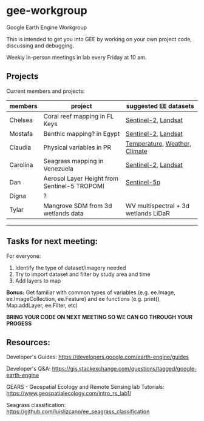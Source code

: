 # gee-workgroup
Google Earth Engine Workgroup

This is intended to get you into GEE by working on your own project code, discussing and debugging.

Weekly in-person meetings in lab every Friday at 10 am. 

## Projects
Current members and projects:

| members   | project                                       | suggested EE datasets |
| --------- | --------------------------------------------- | ------------------ |
| Chelsea   | Coral reef mapping in FL Keys                 | [Sentinel-2](https://developers.google.com/earth-engine/datasets/catalog/sentinel-2), [Landsat](https://developers.google.com/earth-engine/datasets/catalog/landsat)
| Mostafa   | Benthic mapping? in Egypt                     | [Sentinel-2](https://developers.google.com/earth-engine/datasets/catalog/sentinel-2), [Landsat](https://developers.google.com/earth-engine/datasets/catalog/landsat)
| Claudia   | Physical variables in PR                      | [Temperature](https://developers.google.com/earth-engine/datasets/tags/temperature), [Weather](https://developers.google.com/earth-engine/datasets/tags/weather), [Climate](https://developers.google.com/earth-engine/datasets/tags/climate)
| Carolina  | Seagrass mapping in Venezuela                 | [Sentinel-2](https://developers.google.com/earth-engine/datasets/catalog/sentinel-2), [Landsat](https://developers.google.com/earth-engine/datasets/catalog/landsat)
| Dan       | Aerosol Layer Height from Sentinel-5 TROPOMI  | [Sentinel-5p](https://developers.google.com/earth-engine/datasets/catalog/sentinel-5p)
| Digna     | ?                                             | 
| Tylar     | Mangrove SDM from 3d wetlands data      | WV multispectral + 3d wetlands LiDaR
----------------------------------------------------------------------

## Tasks for next meeting:
For everyone:
1. Identify the type of dataset/imagery needed
2. Try to import dataset and filter by study area and time
3. Add layers to map

<b>Bonus:</b> Get familiar with common types of variables (e.g. ee.Image, ee.ImageCollection, ee.Feature) and ee functions (e.g. print(), Map.addLayer, ee.Filter, etc)

<b>BRING YOUR CODE ON NEXT MEETING SO WE CAN GO THROUGH YOUR PROGESS</b>

## Resources:

Developer's Guides: https://developers.google.com/earth-engine/guides

Developer's Q&A: https://gis.stackexchange.com/questions/tagged/google-earth-engine

GEARS - Geospatial Ecology and Remote Sensing lab Tutorials: https://www.geospatialecology.com/intro_rs_lab1/

Seagrass classification: https://github.com/luislizcano/ee_seagrass_classification

